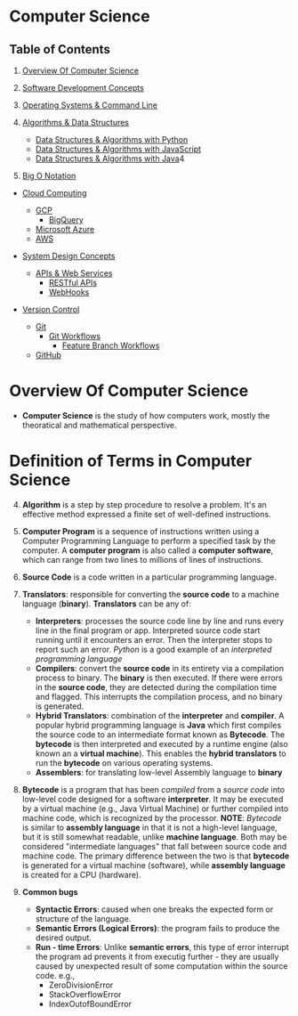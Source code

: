 # Computer Science
## Table of Contents
1. [Overview Of Computer Science](#Overview-Of-Computer-Science)

2. [Software Development Concepts](https://github.com/nyangweso-rodgers/Computer_Science_Concepts/tree/master/Software_Development)

3. [Operating Systems & Command Line](https://github.com/nyangweso-rodgers/Computer_Science_Concepts/tree/master/Operating_Systems_and_Command_Line)

5. [Algorithms & Data Structures](https://github.com/nyangweso-rodgers/Computer_Science_Concepts/tree/master/Algorithms_and_Data_Structures_in_Computer_Science)
    - [Data Structures & Algorithms with Python]()
    - [Data Structures & Algorithms with JavaScript]()
    - [Data Structures & Algorithms with Java]()4

6. [Big O Notation](https://github.com/nyangweso-rodgers/Computer_Science_Concepts/tree/master/Big_O_Notation)

- [Cloud Computing](https://github.com/nyangweso-rodgers/Computer_Science_Concepts/tree/master/Cloud_Computing)
    - [GCP]()
        - [BigQuery](https://github.com/nyangweso-rodgers/Computer_Science_Concepts/tree/master/Data_Engineering_and_Databases/Google_BigQuery)
    - [Microsoft Azure]()
    - [AWS]()

- [System Design Concepts](https://github.com/nyangweso-rodgers/Computer_Science_Concepts/tree/master/System_Design_Principles)
    - [APIs & Web Services](https://github.com/nyangweso-rodgers/Computer_Science_Concepts/tree/master/System_Design_Principles/APIs_and_Web_Services)
        - [RESTful APIs](https://github.com/nyangweso-rodgers/Computer_Science_Concepts/tree/master/System_Design_Principles/APIs_and_Web_Services/APIs/RESTful-APIs)
        - [WebHooks](https://github.com/nyangweso-rodgers/Computer_Science_Concepts/tree/master/System_Design_Principles/APIs_and_Web_Services/WebHooks)


- [Version Control](https://github.com/nyangweso-rodgers/Computer_Science_Concepts/tree/master/Version-Control)
  - [Git](https://github.com/nyangweso-rodgers/Computer_Science_Concepts/tree/master/Version-Control/Git)
    - [Git Workflows](https://github.com/nyangweso-rodgers/Computer_Science_Concepts/tree/master/Version-Control/Git/Git-Workflows)
      - [Feature Branch Workflows](https://github.com/nyangweso-rodgers/Computer_Science_Concepts/tree/master/Version-Control/Git/Git-Workflows/Feature-Branch-Workflow)
  - [GitHub](https://github.com/nyangweso-rodgers/Computer_Science_Concepts/tree/master/Version-Control/GitHub)

# Overview Of Computer Science
* __Computer Science__ is the study of how computers work, mostly the theoratical and mathematical perspective. 

# Definition of Terms in Computer Science
4. __Algorithm__ is a step by step procedure to resolve a problem. It's an effective method expressed a finite set of well-defined instructions.
5. __Computer Program__ is a sequence of instructions written using a Computer Programming Language to perform a specified task by the computer. A __computer program__ is also called a __computer software__, which can range from  two lines to millions of lines of instructions.

6. __Source Code__ is a code written in a particular programming language.

7. __Translators__: responsible for converting the __source code__ to a machine language (__binary__). __Translators__ can be any of:
    - __Interpreters__: processes the source code line by line and runs every line in the final program or app. Interpreted source code start running until it encounters an error. Then the interpreter stops to report such an error. _Python_ is a good example of an _interpreted programming language_
    - __Compilers__: convert the __source code__ in its entirety via a compilation process to binary. The __binary__ is then executed. If there were errors in the __source code__, they are detected during the compilation time and flagged. This interrupts the compilation process, and no binary is generated.
    - __Hybrid Translators__: combination of the __interpreter__ and __compiler__. A popular hybrid programming language is __Java__ which first compiles the source code to an intermediate format known as __Bytecode__. The __bytecode__ is then interpreted and executed by a runtime engine (also known an a __virtual machine__). This enables the __hybrid translators__ to run the __bytecode__ on various operating systems.
    - __Assemblers__: for translating low-level Assembly language to __binary__

8. __Bytecode__ is a program that has been _compiled_ from a _source code_ into low-level code designed for a software __interpreter__. It may be executed by a virtual machine (e.g., Java Virtual Machine) or further compiled into machine code, which is recognized by the processor. __NOTE__: _Bytecode_ is similar to __assembly language__ in that it is not a high-level language, but it is still somewhat readable, unlike __machine language__. Both may be considered "intermediate languages" that fall between source code and machine code. The primary difference between the two is that __bytecode__ is generated for a virtual machine (software), while __assembly language__ is created for a CPU (hardware).
9. __Common bugs__
    * __Syntactic Errors__: caused when one breaks the expected form or structure of the language.
    * __Semantic Errors (Logical Errors)__: the program fails to produce the desired output.
    * __Run - time Errors__: Unlike __semantic errors__, this type of error interrupt the program ad prevents it from executig further - they are usually  caused by unexpected result of some computation within the source code. e.g.,
        - ZeroDivisionError
        - StackOverflowError
        - IndexOutofBoundError